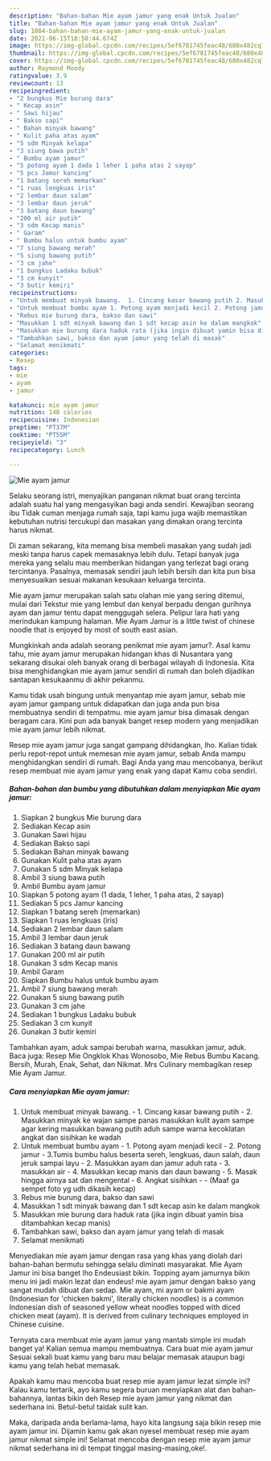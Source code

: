 ```yaml
---
description: "Bahan-bahan Mie ayam jamur yang enak Untuk Jualan"
title: "Bahan-bahan Mie ayam jamur yang enak Untuk Jualan"
slug: 1084-bahan-bahan-mie-ayam-jamur-yang-enak-untuk-jualan
date: 2021-06-15T18:58:44.674Z
image: https://img-global.cpcdn.com/recipes/5ef6781745feac48/680x482cq70/mie-ayam-jamur-foto-resep-utama.jpg
thumbnail: https://img-global.cpcdn.com/recipes/5ef6781745feac48/680x482cq70/mie-ayam-jamur-foto-resep-utama.jpg
cover: https://img-global.cpcdn.com/recipes/5ef6781745feac48/680x482cq70/mie-ayam-jamur-foto-resep-utama.jpg
author: Raymond Moody
ratingvalue: 3.9
reviewcount: 13
recipeingredient:
- "2 bungkus Mie burung dara"
- " Kecap asin"
- " Sawi hijau"
- " Bakso sapi"
- " Bahan minyak bawang"
- " Kulit paha atas ayam"
- "5 sdm Minyak kelapa"
- "3 siung bawa putih"
- " Bumbu ayam jamur"
- "5 potong ayam 1 dada 1 leher 1 paha atas 2 sayap"
- "5 pcs Jamur kancing"
- "1 batang sereh memarkan"
- "1 ruas lengkuas iris"
- "2 lembar daun salam"
- "3 lembar daun jeruk"
- "3 batang daun bawang"
- "200 ml air putih"
- "3 sdm Kecap manis"
- " Garam"
- " Bumbu halus untuk bumbu ayam"
- "7 siung bawang merah"
- "5 siung bawang putih"
- "3 cm jahe"
- "1 bungkus Ladaku bubuk"
- "3 cm kunyit"
- "3 butir kemiri"
recipeinstructions:
- "Untuk membuat minyak bawang.  1. Cincang kasar bawang putih 2. Masukkan minyak ke wajan sampe panas masukkan kulit ayam sampe agar kering masukkan bawang putih aduh sampe warna kecoklatan angkat dan sisihkan ke wadah"
- "Untuk membuat bumbu ayam 1. Potong ayam menjadi kecil 2. Potong jamur 3.Tumis bumbu halus beserta sereh, lengkuas, daun salah, daun jeruk sampai layu 2. Masukkan ayam dan jamur aduh rata 3. masukkan air 4. Masukkan kecap manis dan daun bawang 5. Masak hingga airnya sat dan mengental 6. Angkat sisihkan  (Maaf ga sempet foto yg udh dikasih kecap)"
- "Rebus mie burung dara, bakso dan sawi"
- "Masukkan 1 sdt minyak bawang dan 1 sdt kecap asin ke dalam mangkok"
- "Masukkan mie burung dara haduk rata (jika ingin dibuat yamin bisa ditambahkan kecap manis)"
- "Tambahkan sawi, bakso dan ayam jamur yang telah di masak"
- "Selamat menikmati"
categories:
- Resep
tags:
- mie
- ayam
- jamur

katakunci: mie ayam jamur 
nutrition: 148 calories
recipecuisine: Indonesian
preptime: "PT37M"
cooktime: "PT55M"
recipeyield: "3"
recipecategory: Lunch

---
```



![Mie ayam jamur](https://img-global.cpcdn.com/recipes/5ef6781745feac48/680x482cq70/mie-ayam-jamur-foto-resep-utama.jpg)

Selaku seorang istri, menyajikan panganan nikmat buat orang tercinta adalah suatu hal yang mengasyikan bagi anda sendiri. Kewajiban seorang ibu Tidak cuman menjaga rumah saja, tapi kamu juga wajib memastikan kebutuhan nutrisi tercukupi dan masakan yang dimakan orang tercinta harus nikmat.

Di zaman  sekarang, kita memang bisa membeli masakan yang sudah jadi meski tanpa harus capek memasaknya lebih dulu. Tetapi banyak juga mereka yang selalu mau memberikan hidangan yang terlezat bagi orang tercintanya. Pasalnya, memasak sendiri jauh lebih bersih dan kita pun bisa menyesuaikan sesuai makanan kesukaan keluarga tercinta. 

Mie ayam jamur merupakan salah satu olahan mie yang sering ditemui, mulai dari Tekstur mie yang lembut dan kenyal berpadu dengan gurihnya ayam dan jamur tentu dapat menggugah selera. Pelipur lara hati yang merindukan kampung halaman. Mie Ayam Jamur is a little twist of chinese noodle that is enjoyed by most of south east asian.

Mungkinkah anda adalah seorang penikmat mie ayam jamur?. Asal kamu tahu, mie ayam jamur merupakan hidangan khas di Nusantara yang sekarang disukai oleh banyak orang di berbagai wilayah di Indonesia. Kita bisa menghidangkan mie ayam jamur sendiri di rumah dan boleh dijadikan santapan kesukaanmu di akhir pekanmu.

Kamu tidak usah bingung untuk menyantap mie ayam jamur, sebab mie ayam jamur gampang untuk didapatkan dan juga anda pun bisa membuatnya sendiri di tempatmu. mie ayam jamur bisa dimasak dengan beragam cara. Kini pun ada banyak banget resep modern yang menjadikan mie ayam jamur lebih nikmat.

Resep mie ayam jamur juga sangat gampang dihidangkan, lho. Kalian tidak perlu repot-repot untuk memesan mie ayam jamur, sebab Anda mampu menghidangkan sendiri di rumah. Bagi Anda yang mau mencobanya, berikut resep membuat mie ayam jamur yang enak yang dapat Kamu coba sendiri.

<!--inarticleads1-->

##### Bahan-bahan dan bumbu yang dibutuhkan dalam menyiapkan Mie ayam jamur:

1. Siapkan 2 bungkus Mie burung dara
1. Sediakan  Kecap asin
1. Gunakan  Sawi hijau
1. Sediakan  Bakso sapi
1. Sediakan  Bahan minyak bawang
1. Gunakan  Kulit paha atas ayam
1. Gunakan 5 sdm Minyak kelapa
1. Ambil 3 siung bawa putih
1. Ambil  Bumbu ayam jamur
1. Siapkan 5 potong ayam (1 dada, 1 leher, 1 paha atas, 2 sayap)
1. Sediakan 5 pcs Jamur kancing
1. Siapkan 1 batang sereh (memarkan)
1. Siapkan 1 ruas lengkuas (iris)
1. Sediakan 2 lembar daun salam
1. Ambil 3 lembar daun jeruk
1. Sediakan 3 batang daun bawang
1. Gunakan 200 ml air putih
1. Gunakan 3 sdm Kecap manis
1. Ambil  Garam
1. Siapkan  Bumbu halus untuk bumbu ayam
1. Ambil 7 siung bawang merah
1. Gunakan 5 siung bawang putih
1. Gunakan 3 cm jahe
1. Sediakan 1 bungkus Ladaku bubuk
1. Sediakan 3 cm kunyit
1. Gunakan 3 butir kemiri


Tambahkan ayam, aduk sampai berubah warna, masukkan jamur, aduk. Baca juga: Resep Mie Ongklok Khas Wonosobo, Mie Rebus Bumbu Kacang. Bersih, Murah, Enak, Sehat, dan Nikmat. Mrs Culinary membagikan resep Mie Ayam Jamur. 

<!--inarticleads2-->

##### Cara menyiapkan Mie ayam jamur:

1. Untuk membuat minyak bawang.  - 1. Cincang kasar bawang putih - 2. Masukkan minyak ke wajan sampe panas masukkan kulit ayam sampe agar kering masukkan bawang putih aduh sampe warna kecoklatan angkat dan sisihkan ke wadah
1. Untuk membuat bumbu ayam - 1. Potong ayam menjadi kecil - 2. Potong jamur - 3.Tumis bumbu halus beserta sereh, lengkuas, daun salah, daun jeruk sampai layu - 2. Masukkan ayam dan jamur aduh rata - 3. masukkan air - 4. Masukkan kecap manis dan daun bawang - 5. Masak hingga airnya sat dan mengental - 6. Angkat sisihkan -  - (Maaf ga sempet foto yg udh dikasih kecap)
1. Rebus mie burung dara, bakso dan sawi
1. Masukkan 1 sdt minyak bawang dan 1 sdt kecap asin ke dalam mangkok
1. Masukkan mie burung dara haduk rata (jika ingin dibuat yamin bisa ditambahkan kecap manis)
1. Tambahkan sawi, bakso dan ayam jamur yang telah di masak
1. Selamat menikmati


Menyediakan mie ayam jamur dengan rasa yang khas yang diolah dari bahan-bahan bermutu sehingga selalu diminati masyarakat. Mie Ayam Jamur ini bisa banget lho Endeusiast bikin. Topping ayam jamurnya bikin menu ini jadi makin lezat dan endeus! mie ayam jamur dengan bakso yang sangat mudah dibuat dan sedap. Mie ayam, mi ayam or bakmi ayam (Indonesian for &#39;chicken bakmi&#39;, literally chicken noodles) is a common Indonesian dish of seasoned yellow wheat noodles topped with diced chicken meat (ayam). It is derived from culinary techniques employed in Chinese cuisine. 

Ternyata cara membuat mie ayam jamur yang mantab simple ini mudah banget ya! Kalian semua mampu membuatnya. Cara buat mie ayam jamur Sesuai sekali buat kamu yang baru mau belajar memasak ataupun bagi kamu yang telah hebat memasak.

Apakah kamu mau mencoba buat resep mie ayam jamur lezat simple ini? Kalau kamu tertarik, ayo kamu segera buruan menyiapkan alat dan bahan-bahannya, lantas bikin deh Resep mie ayam jamur yang nikmat dan sederhana ini. Betul-betul taidak sulit kan. 

Maka, daripada anda berlama-lama, hayo kita langsung saja bikin resep mie ayam jamur ini. Dijamin kamu gak akan nyesel membuat resep mie ayam jamur nikmat simple ini! Selamat mencoba dengan resep mie ayam jamur nikmat sederhana ini di tempat tinggal masing-masing,oke!.

